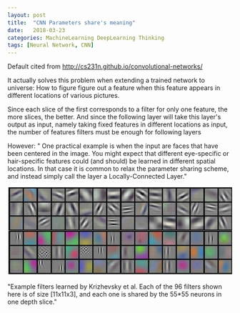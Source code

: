 ```yaml
---
layout: post
title:  "CNN Parameters share's meaning"
date:   2018-03-23
categories: MachineLearning DeepLearning Thinking
tags: [Neural Network, CNN]
---
```

Default cited from http://cs231n.github.io/convolutional-networks/

It actually solves this problem when extending a trained network to universe:
How to figure figure out a feature when this feature appears in different locations of various pictures.

Since each slice of the first corresponds to a filter for only one feature, the more slices, the better.
And since the following layer will take this layer's output as input, namely taking fixed features in different locations as input, the number of features filters must be enough for following layers

However:
" One practical example is when the input are faces that have been centered in the image. You might expect that different eye-specific or hair-specific features could (and should) be learned in different spatial locations. In that case it is common to relax the parameter sharing scheme, and instead simply call the layer a Locally-Connected Layer."

![Kri CNN's weights](/img/KriCNN'sweights.jpeg)

"Example filters learned by Krizhevsky et al. Each of the 96 filters shown here is of size [11x11x3], and each one is shared by the 55*55 neurons in one depth slice."
